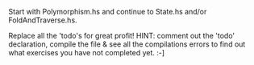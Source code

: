 Start with Polymorphism.hs and continue to State.hs and/or FoldAndTraverse.hs.

Replace all the 'todo's for great profit! HINT: comment out the 'todo' 
declaration, compile the file & see all the compilations errors to find out
what exercises you have not completed yet. :-]

